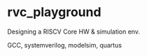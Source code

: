 # rvc_playground
Designing a RISCV Core HW & simulation env.

GCC, systemverilog, modelsim, quartus
